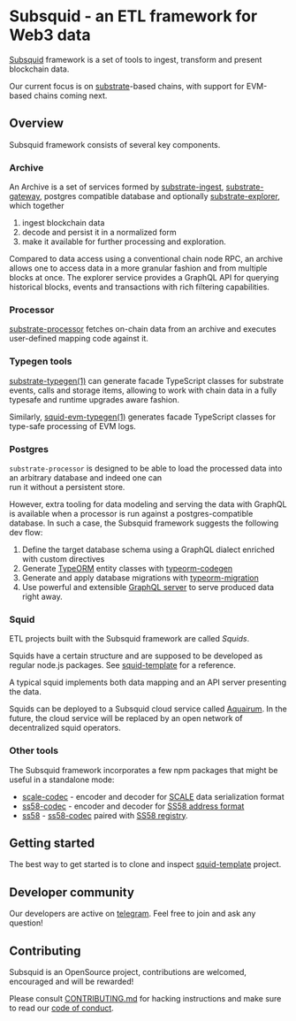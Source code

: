 # Subsquid - an ETL framework for Web3 data

[Subsquid](https://subsquid.io/) framework is a set of tools to ingest, transform and present blockchain data.

Our current focus is on [substrate](https://substrate.io)-based chains,
with support for EVM-based chains coming next.

## Overview

Subsquid framework consists of several key components.

### Archive

An Archive is a set of services formed by [substrate-ingest](substrate-ingest),
[substrate-gateway](https://github.com/subsquid/archive-gateway), postgres compatible database
and optionally [substrate-explorer](substrate-explorer), which together

1. ingest blockchain data
2. decode and persist it in a normalized form
3. make it available for further processing and exploration.

Compared to data access using a conventional chain node RPC, an archive allows one to access data in a more granular fashion and from multiple blocks at once. The explorer service provides a GraphQL API for querying historical blocks, events and transactions with rich filtering capabilities. 

### Processor

[substrate-processor](substrate-processor) fetches on-chain data from an archive and executes
user-defined mapping code against it.

### Typegen tools

[substrate-typegen(1)](substrate-typegen) can generate facade TypeScript classes
for substrate events, calls and storage items, allowing to work with chain data
in a fully typesafe and runtime upgrades aware fashion.

Similarly, [squid-evm-typegen(1)](evm-typegen) generates facade TypeScript classes for type-safe processing of EVM logs.  

### Postgres

`substrate-processor` is designed to be able to load the processed data into an arbitrary database and indeed one can  
run it without a persistent store. 

However, extra tooling for data modeling and serving the data with GraphQL is available when a processor is run against a postgres-compatible database. In such a case, the Subsquid framework suggests the following dev flow:

1. Define the target database schema using a GraphQL dialect enriched with custom directives
2. Generate [TypeORM](https://typeorm.io) entity classes with [typeorm-codegen](typeorm-codegen)
3. Generate and apply database migrations with [typeorm-migration](typeorm-migration)
4. Use powerful and extensible [GraphQL server](graphql-server) to serve produced data right away.

### Squid

ETL projects built with the Subsquid framework are called _Squids_.

Squids have a certain structure and are supposed to be developed as regular node.js packages. See [squid-template](https://github.com/subsquid/squid-template) for a reference. 

A typical squid implements both data mapping and an API server presenting the data.

Squids can be deployed to a Subsquid cloud service called [Aquairum](https://app.subsquid.io). In the future, the cloud service will be replaced by an open network of decentralized squid operators.

### Other tools

The Subsquid framework incorporates a few npm packages that might be useful in a standalone mode:

* [scale-codec](scale-codec) - encoder and decoder for [SCALE](https://docs.substrate.io/reference/scale-codec/) data serialization format
* [ss58-codec](ss58-codec) - encoder and decoder for [SS58 address format](https://docs.substrate.io/v3/advanced/ss58/)
* [ss58](ss58) - [ss58-codec](ss58-codec) paired with [SS58 registry](https://github.com/paritytech/ss58-registry).

## Getting started

The best way to get started is to clone and inspect [squid-template](https://github.com/subsquid/squid-template)
project.

## Developer community

Our developers are active on [telegram](https://t.me/HydraDevs). Feel free to join and ask any question!

## Contributing

Subsquid is an OpenSource project, contributions are welcomed, encouraged and will be rewarded!

Please consult [CONTRIBUTING.md](CONTRIBUTING.md) for hacking instructions
and make sure to read our [code of conduct](CODE_OF_CONDUCT.md).
